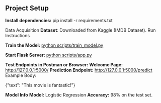 ## Project Setup
**Install dependencies:</u>**
</u>pip install -r requirements.txt</u>

Data Acquisition
**Dataset**: Downloaded from Kaggle (IMDB Dataset).
Run Instructions

**Train the Model:**
<u>python scripts/train_model.py</u>

**Start Flask Server:**
<u>python scripts/app.py</u>  

**Test Endpoints in Postman or Browser:**
**Welcome Page:** http://127.0.0.1:5000/
**Prediction Endpoint:** http://127.0.0.1:5000/predict
Example Body:

{"text": "This movie is fantastic!"}  

**Model Info**
**Model:** Logistic Regression
**Accuracy:** 98% on the test set.
